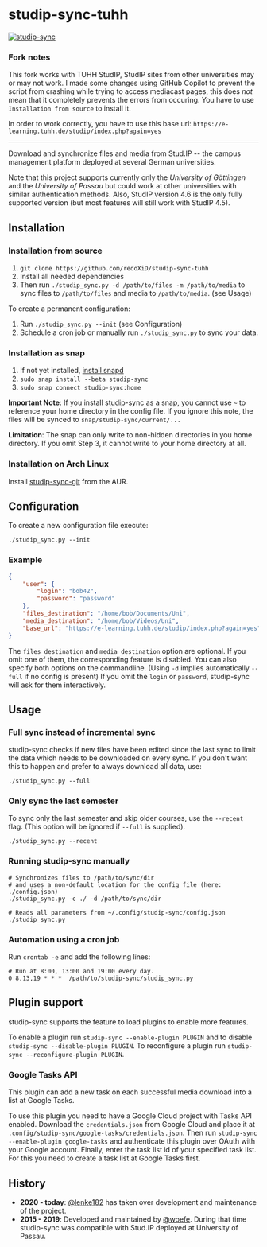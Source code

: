 # studip-sync-tuhh

[![studip-sync](https://snapcraft.io/studip-sync/badge.svg)](https://snapcraft.io/studip-sync)
### Fork notes

This fork works with TUHH StudIP, StudIP sites from other universities may or may not work. I made some changes using GitHub Copilot to prevent the script from crashing while trying to access mediacast pages, this does _not_ mean that it completely prevents the errors from occuring. You have to use `Installation from source` to install it.

In order to work correctly, you have to use this base url:
`https://e-learning.tuhh.de/studip/index.php?again=yes`

---

Download and synchronize files and media from Stud.IP -- the campus management platform deployed at several German universities.

Note that this project supports currently only the *University of Göttingen* and the *University of Passau* but 
could work at other universities with similar authentication methods. Also, StudIP version 4.6 is the only fully supported
version (but most features will still work with StudIP 4.5).

## Installation

### Installation from source

1. `git clone https://github.com/redoXiD/studip-sync-tuhh`
2. Install all needed dependencies
3. Then run `./studip_sync.py -d /path/to/files -m /path/to/media` to sync files to `/path/to/files` and media to `/path/to/media`. (see Usage)

To create a permanent configuration:

1. Run `./studip_sync.py --init` (see Configuration)
2. Schedule a cron job or manually run `./studip_sync.py` to sync your data.

### Installation as snap

1. If not yet installed, [install snapd](https://docs.snapcraft.io/core/install)
2. `sudo snap install --beta studip-sync`
3. `sudo snap connect studip-sync:home`

**Important Note**: If you install studip-sync as a snap, you cannot use `~` to reference your home directory in the
config file. If you ignore this note, the files will be synced to `snap/studip-sync/current/...`

**Limitation**: The snap can only write to non-hidden directories in you home directory. If you omit Step 3, it cannot
write to your home directory at all.

### Installation on Arch Linux
Install [studip-sync-git](https://aur.archlinux.org/packages/studip-sync-git/) from the AUR.

## Configuration

To create a new configuration file execute:

```shell
./studip_sync.py --init
```

### Example

```json
{
    "user": {
        "login": "bob42",
        "password": "password"
    },
    "files_destination": "/home/bob/Documents/Uni",
    "media_destination": "/home/bob/Videos/Uni",
    "base_url": "https://e-learning.tuhh.de/studip/index.php?again=yes"
}

```

The `files_destination` and `media_destination` option are optional. If you omit one of them, the corresponding feature is disabled. You can also specify both options on the commandline. (Using `-d` implies automatically `--full` if no config is present)
If you omit the `login` or `password`, studip-sync will ask for them interactively.

## Usage

### Full sync instead of incremental sync

studip-sync checks if new files have been edited since the last sync to limit the data which needs to be downloaded on every sync.
If you don't want this to happen and prefer to always download all data, use:
```shell
./studip_sync.py --full
```

### Only sync the last semester

To sync only the last semester and skip older courses, use the `--recent` flag. (This option will be ignored if `--full` is supplied).
```shell
./studip_sync.py --recent
```

### Running studip-sync manually
```shell
# Synchronizes files to /path/to/sync/dir
# and uses a non-default location for the config file (here: ./config.json)
./studip_sync.py -c ./ -d /path/to/sync/dir

# Reads all parameters from ~/.config/studip-sync/config.json
./studip_sync.py
```

### Automation using a cron job
Run `crontab -e` and add the following lines:
```
# Run at 8:00, 13:00 and 19:00 every day.
0 8,13,19 * * *  /path/to/studip-sync/studip_sync.py
```


## Plugin support

studip-sync supports the feature to load plugins to enable more features.

To enable a plugin run `studip-sync --enable-plugin PLUGIN` and to disable `studip-sync --disable-plugin PLUGIN`.
To reconfigure a plugin run `studip-sync --reconfigure-plugin PLUGIN`.

### Google Tasks API

This plugin can add a new task on each successful media download into a list at Google Tasks. 

To use this plugin you need to have a Google Cloud project with Tasks API enabled.
Download the `credentials.json` from Google Cloud and place it at `.config/studip-sync/google-tasks/credentials.json`.
Then run `studip-sync --enable-plugin google-tasks` and authenticate this plugin over OAuth with your Google account.
Finally, enter the task list id of your specified task list. For this you need to create a task list at Google Tasks first.


## History
* **2020 - today**: [@lenke182](https://github.com/lenke182) has taken over development and maintenance of the project.
* **2015 - 2019**: Developed and maintained by [@woefe](https://github.com/woefe). During that time studip-sync was compatible with Stud.IP deployed at University of Passau.

